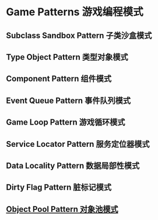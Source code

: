 # Game Patterns 游戏编程模式

## Subclass Sandbox Pattern 子类沙盒模式

## Type Object Pattern 类型对象模式

## Component Pattern 组件模式

## Event Queue Pattern 事件队列模式

## Game Loop Pattern 游戏循环模式

## Service Locator Pattern 服务定位器模式

## Data Locality Pattern 数据局部性模式

## Dirty Flag Pattern 脏标记模式

## [Object Pool Pattern 对象池模式](pool/README.md)
